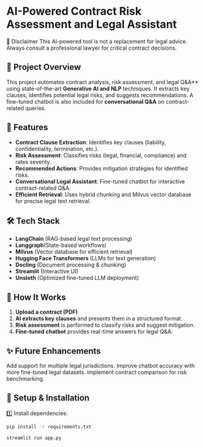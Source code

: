 # AI-Powered Contract Risk Assessment and Legal Assistant

📌 Disclaimer
This AI-powered tool is not a replacement for legal advice. Always consult a professional lawyer for critical contract decisions.

## 📌 Project Overview
This project automates contract analysis, risk assessment, and legal Q&A** using state-of-the-art **Generative AI and NLP** techniques. It extracts key clauses, identifies potential legal risks, and suggests recommendations. A fine-tuned chatbot is also included for **conversational Q&A** on contract-related queries.

## 🚀 Features
- **Contract Clause Extraction**: Identifies key clauses (liability, confidentiality, termination, etc.).
- **Risk Assessment**: Classifies risks (legal, financial, compliance) and rates severity.
- **Recommended Actions**: Provides mitigation strategies for identified risks.
- **Conversational Legal Assistant**: Fine-tuned chatbot for interactive contract-related Q&A.
- **Efficient Retrieval**: Uses hybrid chunking and Milvus vector database for precise legal text retrieval.
  

## 🛠️ Tech Stack
- **LangChain** (RAG-based legal text processing)
- **Langgraph**(State-based workflows)
- **Milvus** (Vector database for efficient retrieval)
- **Hugging Face Transformers** (LLMs for text generation)
- **Docling** (Document processing & chunking)
- **Streamlit** (Interactive UI)
- **Unsloth** (Optimized fine-tuned LLM deployment)


## 🎯 How It Works
1. **Upload a contract (PDF)**
2. **AI extracts key clauses** and presents them in a structured format.
3. **Risk assessment** is performed to classify risks and suggest mitigation.
4. **Fine-tuned chatbot** provides real-time answers for legal Q&A.

## ✨ Future Enhancements

Add support for multiple legal jurisdictions.
Improve chatbot accuracy with more fine-tuned legal datasets.
Implement contract comparison for risk benchmarking.

## 🔧 Setup & Installation
 1️⃣ Install dependencies:
```bash
pip install -r requirements.txt

streamlit run app.py


